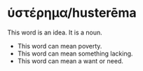 # ὑστέρημα/husterēma
This word is an idea. It is a noun.

* This word can mean poverty.
* This word can mean something lacking. 
* This word can mean a want or need. 
